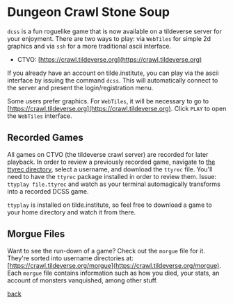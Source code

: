 <!--
title: Dungeon Crawl Stone Soup
author: ahriman
description: Connecting to the Tildeverse DCSS instance
-->

# Dungeon Crawl Stone Soup

`dcss` is a fun roguelike game that is now available on a tildeverse server
for your enjoyment. There are two ways to play: via `WebTiles` for simple
2d graphics and via `ssh` for a more traditional ascii interface.

* CTVO: [https://crawl.tildeverse.org](https://crawl.tildeverse.org)

If you already have an account on tilde.institute, you can play via the
ascii interface by issuing the command `dcss`. This will automatically
connect to the server and present the login/registration menu.

Some users prefer graphics. For `WebTiles`, it will be necessary to go to
[https://crawl.tildeverse.org](https://crawl.tildeverse.org). Click `PLAY`
to open the `WebTiles` interface.

## Recorded Games

All games on CTVO (the tildeverse crawl server) are recorded for later
playback. In order to review a previously recorded game, navigate to [the
ttyrec directory](https://crawl.tildeverse.org/ttyrec), select a username,
and download the `ttyrec` file. You'll need to have the `ttyrec` package
installed in order to review them. Issue: `ttyplay file.ttyrec` and watch
as your terminal automagically transforms into a recorded DCSS game.

`ttyplay` is installed on tilde.institute, so feel free to download a
game to your home directory and watch it from there.

## Morgue Files

Want to see the run-down of a game? Check out the `morgue`
file for it. They're sorted into username directories at:
[https://crawl.tildeverse.org/morgue](https://crawl.tildeverse.org/morgue).
Each `morgue` file contains information such as how you died, your stats,
an account of monsters vanquished, among other stuff.

[back](/)
